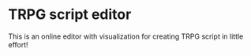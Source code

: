 # TRPG script editor

This is an online editor with visualization for creating TRPG script in little effort!
